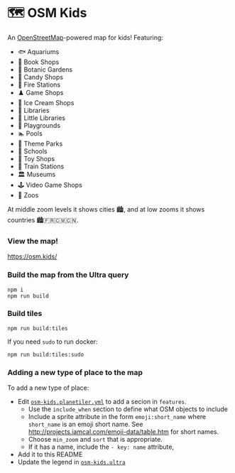 # :world_map: OSM Kids

An [OpenStreetMap](https://openstreetmap.org)-powered map for kids! Featuring:

 * 🐟 Aquariums
 * 📗 Book Shops
 * 🌻 Botanic Gardens
 * 🍬 Candy Shops
 * 🚒 Fire Stations
 * ♟️ Game Shops
 * 🍦 Ice Cream Shops
 * 📙 Libraries
 * 📘 Little Libraries
 * 🛝 Playgrounds
 * 🏊 Pools
 * 🎡 Theme Parks
 * 🏫 Schools
 * 🧸 Toy Shops
 * 🚂 Train Stations
 * 🏛️ Museums
 * 🕹️ Video Game Shops
 * 🐯 Zoos

At middle zoom levels it shows cities 🏙️, and at low zooms it shows countries 🏙️🇫🇷🇨🇲🇨🇳.

### View the map!

https://osm.kids/


### Build the map from the Ultra query
```
npm i
npm run build
```

### Build tiles
```
npm run build:tiles
```

If you need `sudo` to run docker:
```
npm run build:tiles:sudo
```

### Adding a new type of place to the map

To add a new type of place:

* Edit [`osm-kids.planetiler.yml`](./osm-kids.planetiler.yml) to add a secion in `features`.
    * Use the `include_when` section to define what OSM objects to include
    * Include a sprite attribute in the form `emoji:short_name` where `short_name` is an emoji
      short name. See http://projects.iamcal.com/emoji-data/table.htm for short names.
    * Choose `min_zoom` and `sort` that is appropriate.
    * If it has a name, include the `- key: name` attribute,
* Add it to this README
* Update the legend in [`osm-kids.ultra`](./osm-kids.ultra)
